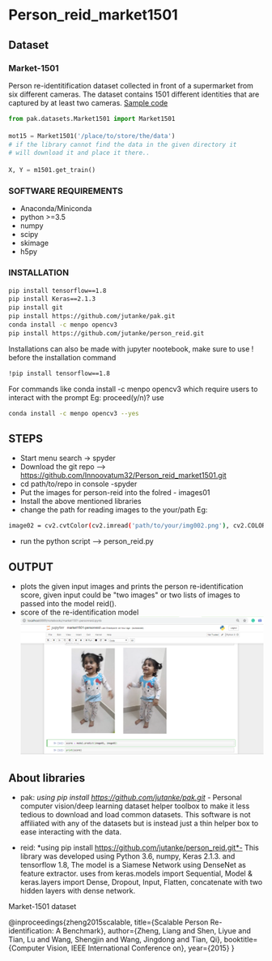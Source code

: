 # Person_reid_market1501

## Dataset

### Market-1501
Person re-identitification dataset collected in front of a supermarket from six different cameras. The dataset
contains 1501 different identities that are captured by at least two cameras.
[Sample code](https://github.com/justayak/pak/blob/master/samples/Market1501.ipynb)

```python
from pak.datasets.Market1501 import Market1501 

mot15 = Market1501('/place/to/store/the/data')
# if the library cannot find the data in the given directory it
# will download it and place it there..

X, Y = m1501.get_train()
```

### SOFTWARE REQUIREMENTS
* Anaconda/Miniconda
* python >=3.5
* numpy
* scipy
* skimage
* h5py


### INSTALLATION
```bash
pip install tensorflow==1.8
pip install Keras==2.1.3
pip install git
pip install https://github.com/jutanke/pak.git
conda install -c menpo opencv3 
pip install https://github.com/jutanke/person_reid.git
```
Installations can also be made with jupyter nootebook, make sure to use ! before the installation command 
```bash
!pip install tensorflow==1.8
```
For commands like conda install -c menpo opencv3 which require users to interact with the prompt Eg: proceed(y/n)? use 
```bash
conda install -c menpo opencv3 --yes
```
## STEPS
* Start menu search -> spyder
* Download the git repo --> https://github.com/Innoovatum32/Person_reid_market1501.git
* cd path/to/repo in console -spyder
* Put the images for person-reid into the folred - images01 
* Install the above mentioned libraries
* change the path for reading images to the your/path
Eg:
```bash
image02 = cv2.cvtColor(cv2.imread('path/to/your/img002.png'), cv2.COLOR_BGR2RGB)
```
* run the python script --> person_reid.py

## OUTPUT
* plots the given input images and prints the person re-identification score, given input could be "two images" or two lists of images to passed into the model reid(). 
* score of the re-identification model
![Score](https://github.com/Innoovatum32/Person_reid_market1501/blob/master/images01/Screenshot%20(36).png)

## About libraries

* pak:
*using pip install https://github.com/jutanke/pak.git* - 
Personal computer vision/deep learning dataset helper toolbox to make it less tedious to download and load common datasets. This software is not affiliated with any of the datasets but is instead just a thin helper box to ease interacting with the data.

* reid:
*using pip install https://github.com/jutanke/person_reid.git*-
This library was developed using Python 3.6, numpy, Keras 2.1.3. and tensorflow 1.8, The model is a Siamese Network using DenseNet as feature extractor. uses from keras.models import Sequential, Model & keras.layers import Dense, Dropout, Input, Flatten, concatenate with two hidden layers with dense network.

Market-1501 dataset

@inproceedings{zheng2015scalable,
  title={Scalable Person Re-identification: A Benchmark},
  author={Zheng, Liang and Shen, Liyue and Tian, Lu and Wang, Shengjin and Wang, Jingdong and Tian, Qi},
  booktitle={Computer Vision, IEEE International Conference on},
  year={2015}
}
